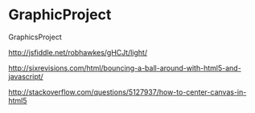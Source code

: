 # GraphicProject
GraphicsProject


http://jsfiddle.net/robhawkes/gHCJt/light/


http://sixrevisions.com/html/bouncing-a-ball-around-with-html5-and-javascript/

http://stackoverflow.com/questions/5127937/how-to-center-canvas-in-html5

